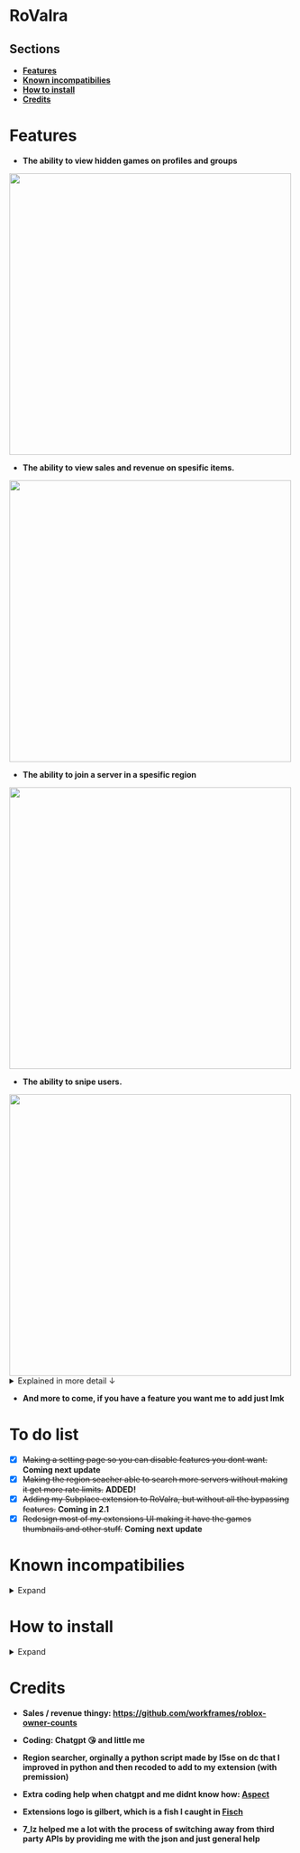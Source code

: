 # RoValra
## Sections
- [**Features**](https://github.com/NotValra/RoValra?tab=readme-ov-file#features)
- [**Known incompatibilies**](https://github.com/NotValra/RoValra?tab=readme-ov-file#known-incompatibilies)
- [**How to install**](https://github.com/NotValra/RoValra?tab=readme-ov-file#how-to-install)
- [**Credits**](https://github.com/NotValra/RoValra?tab=readme-ov-file#credits) 

# Features
- **The ability to view hidden games on profiles and groups**
  
<img src="https://github.com/user-attachments/assets/33f304cd-fbc2-4994-9f79-8ae5e6f238ec" width="500">

- **The ability to view sales and revenue on spesific items.**

<img src="https://github.com/user-attachments/assets/4b919c15-a7d2-4e91-9e17-2813b1d97407" width="500">

- **The ability to join a server in a spesific region**

<img src="https://github.com/user-attachments/assets/0e62016c-04dc-494c-b2be-5f07a886362c" width="500">

- **The ability to snipe users.**
<img src="https://github.com/user-attachments/assets/7fda76de-8b4c-4647-b9a1-8d5cc56bf2e2" width="500">
<details>
  <summary>Explained in more detail ↓</summary>
  
  - Basically this feature allows you to join anyone with their joins on or whose on ur friends list instantly.
  
  - lets say for example you wanna join someone whose streaming a game with viewers, you could just use the snipe feature, and you would almost instantly join (Depending on your pc ofc)
  - Confirmed to work with popular peoeple like kreekcraft.
</details>





- **And more to come, if you have a feature you want me to add just lmk**

# To do list
- [x] ~~Making a setting page so you can disable features you dont want.~~ **Coming next update**
- [x] ~~Making the region seacher able to search more servers without making it get more rate limits.~~ **ADDED!**
- [x] ~~Adding my Subplace extension to RoValra, but without all the bypassing features.~~ **Coming in 2.1**
- [x] ~~Redesign most of my extensions UI making it have the games thumbnails and other stuff.~~ **Coming next update**

# Known incompatibilies
<details>
  <summary>Expand</summary>
  
- **The extension is unable to show the hidden games of groups if you use [RoSeal](https://chromewebstore.google.com/detail/roseal-augmented-roblox-e/hfjngafpndganmdggnapblamgbfjhnof?hl=en) with the "Seamless navigation of communities" setting on.**

- **Some servers might not show like France (Might actually be cuz Roblox either change the servers ip or stopped running them)**
- **If you are located in the US the Best Ping button wont work. Dw there is a warning if you press it just in case**
</details>


# How to install

<details>
  <summary>Expand</summary>

- Enable developer mode on your browser of choice.
![image](https://github.com/user-attachments/assets/301ab762-7b3b-4f5f-9eb0-9e7699212546)
- Unzip the file in [releases](https://github.com/NotValra/Hidden-Games/releases)
- Import the unzipped folder into your browser. Ensure that you import the folder that contains direct access to background.js, content.js and manifest.json etc.
![image](https://github.com/user-attachments/assets/2b238201-c297-4106-a5ad-6db4c9259dc6)
</details>

# Credits
- **Sales / revenue thingy: https://github.com/workframes/roblox-owner-counts**

- **Coding: Chatgpt 😘 and little me**

- **Region searcher, orginally a python script made by l5se on dc that I improved in python and then recoded to add to my extension (with premission)**

- **Extra coding help when chatgpt and me didnt know how: [Aspect](https://github.com/Aspectise)**
  
- **Extensions logo is gilbert, which is a fish I caught in [Fisch](https://www.roblox.com/games/16732694052/Fisch)**
- **7_lz helped me a lot with the process of switching away from third party APIs by providing me with the json and just general help**
